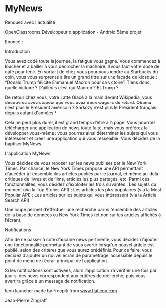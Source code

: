 # MyNews

Renouez avec l'actualité

OpenClassrooms Développeur d'application - Android 5ème projet

Enoncé :

Introduction

Vous avez codé toute la journée, la fatigue vous gagne. Vous commencez à loucher et à bailler à vous décrocher la mâchoire.
Il vous faut votre dose de café pour tenir. En sortant de chez vous pour vous rendre au Starbucks du coin, 
vous vous surprenez à lire un grand titre sur une façade de kiosque : “Donald Trump félicite Emmanuel Macron pour sa victoire”. 
Tiens donc, quelle victoire ? D’ailleurs c’est qui Macron ? Et Trump ?

De retour chez vous, votre Latte Glacé à la main devant Wikipedia, vous découvrez avec stupeur que vous avez deux wagons de retard. 
Obama n’est plus le Président américain ? Sarkozy n’est plus le Président français depuis autant d'années ?

Cela ne peut plus durer, il est grand temps d’être à la page. Vous pourriez télécharger une application de news toute faite, 
mais vous préférez la développer vous-même : vous pourrez ainsi déterminer les sujets qui vous intéressent et 
créer une application qui vous ressemble. Vous décidez de la baptiser MyNews.

L'application MyNews

Vous décidez de vous reposer sur les news publiées par le New York Times. Par chance, le New York Times propose une API permettant 
d’accéder à l’ensemble des articles publiés par le journal, et même au-delà : critiques de livres et de films, 
articles les plus partagés, etc. Parmi ces fonctionnalités, vous décidez d’exploiter les trois suivantes : 
Les sujets du moment (via la Top Stories API) ; 
Les articles les plus populaires (via la Most Popular API) ; 
Les articles sur les sujets qui vous intéressent (via la Article Search API).

Une loupe permet d’effectuer une recherche parmi l’ensemble des articles de la base de données du New York Times 
(et non sur les articles affichés à l’écran).

Notifications

Afin de ne passer à côté d’aucune news pertinente, vous décidez d’ajouter une fonctionnalité permettant de vous avertir 
lorsqu’un nouvel article est publié, selon des critères que vous aurez prédéfinis. 
Pour ce faire, vous décidez d’ajouter un nouvel écran de paramétrage, 
accessible depuis le point de menu de l’écran principal de l’application.

Si les notifications sont activées, alors l’application ira vérifier une fois par jour si des news correspondent aux critères 
de recherche, puis vous avertira grâce à un message de notification.

Icon launcher made by Freepik from www.flaticon.com.

Jean-Pierre Zingraff
